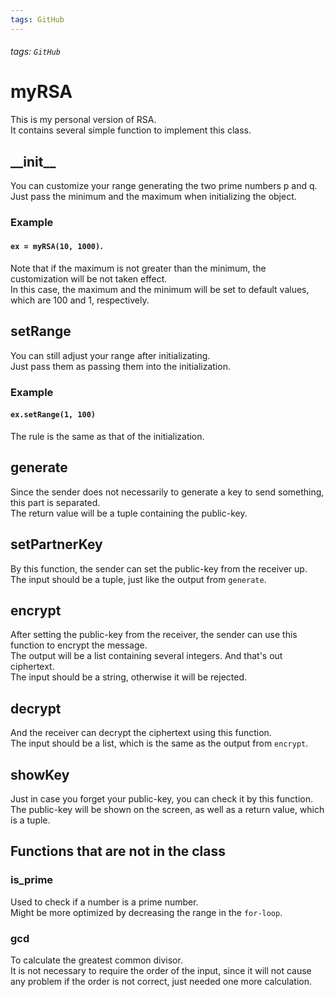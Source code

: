 ```yaml
---
tags: GitHub
---
```

###### tags: `GitHub`

# myRSA
This is my personal version of RSA.  
It contains several simple function to implement this class.  

## \_\_init__
You can customize your range generating the two prime numbers p and q.  
Just pass the minimum and the maximum when initializing the object.  

### Example

#### `ex = myRSA(10, 1000)`. 
Note that if the maximum is not greater than the minimum, the customization will be not taken effect.  
In this case, the maximum and the minimum will be set to default values, which are 100 and 1, respectively.  

## setRange
You can still adjust your range after initializating.  
Just pass them as passing them into the initialization.  

### Example

#### `ex.setRange(1, 100)`
The rule is the same as that of the initialization.  

## generate
Since the sender does not necessarily to generate a key to send something, this part is separated.  
The return value will be a tuple containing the public-key.  

## setPartnerKey
By this function, the sender can set the public-key from the receiver up.  
The input should be a tuple, just like the output from `generate`.

## encrypt
After setting the public-key from the receiver, the sender can use this function to encrypt the message.  
The output will be a list containing several integers. And that's out ciphertext.  
The input should be a string, otherwise it will be rejected.

## decrypt
And the receiver can decrypt the ciphertext using this function.  
The input should be a list, which is the same as the output from `encrypt`.  

## showKey
Just in case you forget your public-key, you can check it by this function.  
The public-key will be shown on the screen, as well as a return value, which is a tuple.

## Functions that are not in the class

### is_prime
Used to check if a number is a prime number.  
Might be more optimized by decreasing the range in the `for-loop`.

### gcd
To calculate the greatest common divisor.  
It is not necessary to require the order of the input, since it will not cause any problem if the order is not correct, just needed one more calculation.